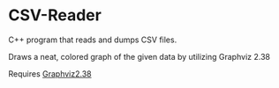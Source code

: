 # CSV-Reader

C++ program that reads and dumps CSV files.

Draws a neat, colored graph of the given data by utilizing Graphviz 2.38

Requires [Graphviz2.38]( https://graphviz.org/download/)

